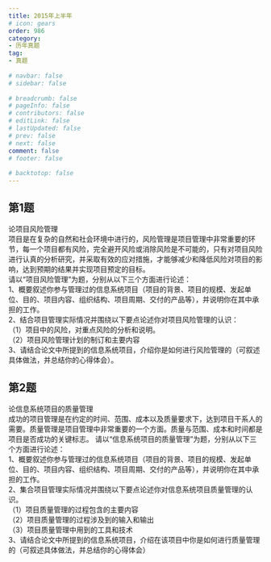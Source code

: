 ```yaml
---  
title: 2015年上半年  
# icon: gears  
order: 986  
category:  
- 历年真题  
tag:  
- 真题  
  
# navbar: false  
# sidebar: false  
  
# breadcrumb: false  
# pageInfo: false  
# contributors: false  
# editLink: false  
# lastUpdated: false  
# prev: false  
# next: false  
comment: false  
# footer: false  
  
# backtotop: false  
---  
```

## 第1题 ##

论项目风险管理  
项目是在复杂的自然和社会环境中进行的，风险管理是项目管理中非常重要的环节，每一个项目都有风险，完全避开风险或消除风险是不可能的，只有对项目风险进行认真的分析研究，并采取有效的应对措施，才能够减少和降低风险对项目的影响，达到预期的结果并实现项目预定的目标。  
请以“项目风险管理”为题，分别从以下三个方面进行论述：  
1、概要叙述你参与管理过的信息系统项目（项目的背景、项目的规模、发起单位、目的、项目内容、组织结构、项目周期、交付的产品等），并说明你在其中承担的工作。  
2、结合项目管理实际情况并围绕以下要点论述你对项目风险管理的认识：  
（1）项目中的风险，对重点风险的分析和说明。  
（2）项目风险管理计划的制订和主要内容  
3、请结合论文中所提到的信息系统项目，介绍你是如何进行风险管理的（可叙述具体做法，并总结你的心得体会）。  


## 第2题 ##

论信息系统项目的质量管理  
成功的项目管理是在约定的时间、范围、成本以及质量要求下，达到项目干系人的需要。质量管理是项目管理中非常重要的一个方面。质量与范围、成本和时间都是项目是否成功的关键标志。 请以“信息系统项目的质量管理”为题，分别从以下三个方面进行论述：  
1、概要叙述你参与管理过的信息系统项目（项目的背景、项目的规模、发起单位、目的、项目内容、组织结构、项目周期、交付的产品等），并说明你在其中承担的工作。  
2、集合项目管理实际情况并围绕以下要点论述你对信息系统项目质量管理的认识。  
（1）项目质量管理的过程包含的主要内容  
（2）项目质量管理的过程涉及到的输入和输出  
（3）项目质量管理中用到的工具和技术  
3、请结合论文中所提到的信息系统项目，介绍在该项目中你是如何进行质量管理的（可叙述具体做法，并总结你的心得体会）  

